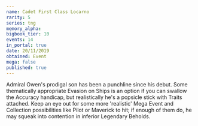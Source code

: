 ```yaml
---
name: Cadet First Class Locarno
rarity: 5
series: tng
memory_alpha:
bigbook_tier: 10
events: 14
in_portal: true
date: 20/11/2019
obtained: Event
mega: false
published: true
---
```


Admiral Owen's prodigal son has been a punchline since his debut. Some thematically appropriate Evasion on Ships is an option if you can swallow the Accuracy handicap, but realistically he's a popsicle stick with Traits attached. Keep an eye out for some more 'realistic' Mega Event and Collection possibilities like Pilot or Maverick to hit; if enough of them do, he may squeak into contention in inferior Legendary Beholds.
